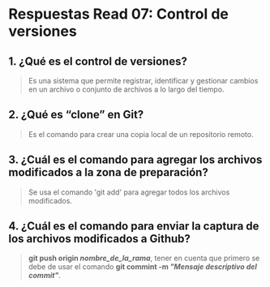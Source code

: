 # Respuestas Read 07: Control de versiones

## 1. ¿Qué es el control de versiones?

> Es una sistema que permite registrar, identificar y gestionar cambios en un archivo o conjunto de archivos a lo largo del tiempo.
>
## 2. ¿Qué es “clone” en Git?

> Es el comando para crear una copia local de un repositorio remoto.
>
## 3. ¿Cuál es el comando para agregar los archivos modificados a la zona de preparación?
> Se usa el comando 'git add' para agregar todos los archivos modificados.
>
## 4. ¿Cuál es el comando para enviar la captura de los archivos modificados a Github?
> **git push origin *nombre_de_la_rama***, tener en cuenta que primero se debe de usar el comando **git commint -m *"Mensaje descriptivo del commit"***.
